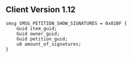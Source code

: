 ## Client Version 1.12

```rust,ignore
smsg SMSG_PETITION_SHOW_SIGNATURES = 0x01BF {
    Guid item_guid;    
    Guid owner_guid;    
    Guid petition_guid;    
    u8 amount_of_signatures;    
}

```
